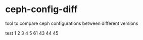 # ceph-config-diff
tool to compare ceph configurations between different versions

test 1 2 3 4 5 61 43 44 45
